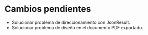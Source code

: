 # Cambios pendientes

- Solucionar problema de direccionamiento con JsonResult.
- Solucionar problema de diseño en el documento PDF exportado.
